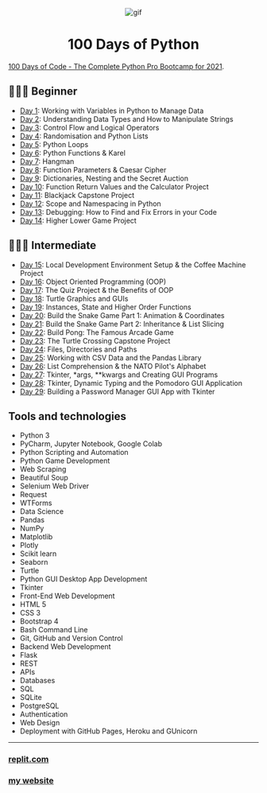 <p align="center">
<img width="" src="https://media.giphy.com/media/3o6Ztp9sgPwz71EIne/giphy.gif" align="center" alt="gif" />
<h1 align="center">100 Days of Python 
</h1>
</p>


[100 Days of Code - The Complete Python Pro Bootcamp for 2021](https://www.udemy.com/course/100-days-of-code). 

## 👨🏻‍🎓 Beginner
- [Day 1](001_Beginner/Day001): Working with Variables in Python to Manage Data
- [Day 2](001_Beginner/Day002): Understanding Data Types and How to Manipulate Strings
- [Day 3](001_Beginner/Day003): Control Flow and Logical Operators
- [Day 4](001_Beginner/Day004): Randomisation and Python Lists
- [Day 5](001_Beginner/Day005): Python Loops
- [Day 6](001_Beginner/Day006): Python Functions & Karel
- [Day 7](001_Beginner/Day007): Hangman
- [Day 8](001_Beginner/Day008): Function Parameters & Caesar Cipher
- [Day 9](001_Beginner/Day009): Dictionaries, Nesting and the Secret Auction
- [Day 10](001_Beginner/Day010): Function Return Values and the Calculator Project
- [Day 11](001_Beginner/Day011): Blackjack Capstone Project
- [Day 12](001_Beginner/Day012): Scope and Namespacing in Python
- [Day 13](001_Beginner/Day013): Debugging: How to Find and Fix Errors in your Code
- [Day 14](001_Beginner/Day014): Higher Lower Game Project
## 🏋🏻‍♂️ Intermediate
- [Day 15](Day015): Local Development Environment Setup & the Coffee Machine Project
- [Day 16](Day016): Object Oriented Programming (OOP)
- [Day 17](Day017): The Quiz Project & the Benefits of OOP
- [Day 18](Day018): Turtle Graphics and GUIs
- [Day 19](Day019): Instances, State and Higher Order Functions
- [Day 20](Day020): Build the Snake Game Part 1: Animation & Coordinates
- [Day 21](Day021): Build the Snake Game Part 2: Inheritance & List Slicing
- [Day 22](Day022): Build Pong: The Famous Arcade Game
- [Day 23](Day023): The Turtle Crossing Capstone Project
- [Day 24](Day024): Files, Directories and Paths
- [Day 25](Day025): Working with CSV Data and the Pandas Library
- [Day 26](Day026): List Comprehension & the NATO Pilot's Alphabet
- [Day 27](Day027): Tkinter, *args, **kwargs and Creating GUI Programs
- [Day 28](Day028): Tkinter, Dynamic Typing and the Pomodoro GUI Application
- [Day 29](Day029): Building a Password Manager GUI App with Tkinter
## Tools and technologies

- Python 3
- PyCharm, Jupyter Notebook, Google Colab
- Python Scripting and Automation
- Python Game Development
- Web Scraping
- Beautiful Soup
- Selenium Web Driver
- Request
- WTForms
- Data Science
- Pandas
- NumPy
- Matplotlib
- Plotly
- Scikit learn
- Seaborn
- Turtle
- Python GUI Desktop App Development
- Tkinter
- Front-End Web Development
- HTML 5
- CSS 3
- Bootstrap 4
- Bash Command Line
- Git, GitHub and Version Control
- Backend Web Development
- Flask
- REST
- APIs
- Databases
- SQL
- SQLite
- PostgreSQL
- Authentication
- Web Design
- Deployment with GitHub Pages, Heroku and GUnicorn

---

### [replit.com](https://replit.com/@khatab79) 
### [my website](https://kaldaghistani.com/)

